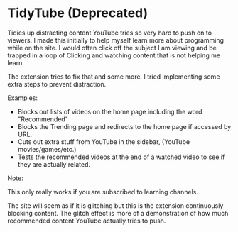 # TidyTube (Deprecated)

Tidies up distracting content YouTube tries so very hard to push on to viewers.
I made this initially to help myself learn more about programming while on the site. I would often click off the subject I am viewing and be trapped in a loop of Clicking and watching content that is not helping me learn.

The extension tries to fix that and some more. I tried implementing some extra steps to prevent distraction.

Examples:
  - Blocks out lists of videos on the home page including the word "Recommended"
  - Blocks the Trending page and redirects to the home page if accessed by URL.
  - Cuts out extra stuff from YouTube in the sidebar, (YouTube movies/games/etc.)
  - Tests the recommended videos at the end of a watched video to see if they are actually related.
  
Note:
  
  This only really works if you are subscribed to learning channels.
  
  The site will seem as if it is glitching but this is the extension continuously blocking content. The glitch effect is more of a        demonstration of how much recommended content YouTube actually tries to push.
